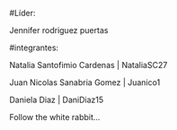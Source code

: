 #Líder:

Jennifer rodriguez puertas

#integrantes:

Natalia Santofimio Cardenas | NataliaSC27

Juan Nicolas Sanabria Gomez | Juanico1

Daniela Diaz | DaniDiaz15

Follow the white rabbit...
